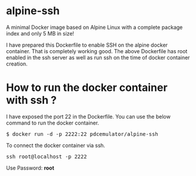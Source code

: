 # alpine-ssh

A minimal Docker image based on Alpine Linux with a complete package index and only 5 MB in size!

I have prepared this Dockerfile to enable SSH on the alpine docker container.
That is completely working good. 
The above Dockerfile has root enabled in the ssh server as well as run ssh on the time of docker 
container creation.

# How to run the docker container with ssh ?

I have exposed the port 22 in the Dockerfile. You can use the below command to run the docker container.

<pre>
$ docker run -d -p 2222:22 pdcemulator/alpine-ssh
</pre>

To connect the docker container via ssh.

<pre>
ssh root@localhost -p 2222
</pre>
Use Password: <b> root </b>
